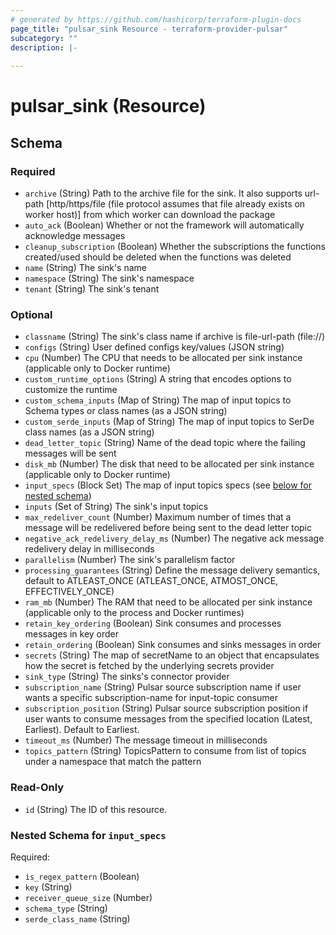 ```yaml
---
# generated by https://github.com/hashicorp/terraform-plugin-docs
page_title: "pulsar_sink Resource - terraform-provider-pulsar"
subcategory: ""
description: |-
  
---
```


# pulsar_sink (Resource)





<!-- schema generated by tfplugindocs -->
## Schema

### Required

- `archive` (String) Path to the archive file for the sink. It also supports url-path [http/https/file (file protocol assumes that file already exists on worker host)] from which worker can download the package
- `auto_ack` (Boolean) Whether or not the framework will automatically acknowledge messages
- `cleanup_subscription` (Boolean) Whether the subscriptions the functions created/used should be deleted when the functions was deleted
- `name` (String) The sink's name
- `namespace` (String) The sink's namespace
- `tenant` (String) The sink's tenant

### Optional

- `classname` (String) The sink's class name if archive is file-url-path (file://)
- `configs` (String) User defined configs key/values (JSON string)
- `cpu` (Number) The CPU that needs to be allocated per sink instance (applicable only to Docker runtime)
- `custom_runtime_options` (String) A string that encodes options to customize the runtime
- `custom_schema_inputs` (Map of String) The map of input topics to Schema types or class names (as a JSON string)
- `custom_serde_inputs` (Map of String) The map of input topics to SerDe class names (as a JSON string)
- `dead_letter_topic` (String) Name of the dead topic where the failing messages will be sent
- `disk_mb` (Number) The disk that need to be allocated per sink instance (applicable only to Docker runtime)
- `input_specs` (Block Set) The map of input topics specs (see [below for nested schema](#nestedblock--input_specs))
- `inputs` (Set of String) The sink's input topics
- `max_redeliver_count` (Number) Maximum number of times that a message will be redelivered before being sent to the dead letter topic
- `negative_ack_redelivery_delay_ms` (Number) The negative ack message redelivery delay in milliseconds
- `parallelism` (Number) The sink's parallelism factor
- `processing_guarantees` (String) Define the message delivery semantics, default to ATLEAST_ONCE (ATLEAST_ONCE, ATMOST_ONCE, EFFECTIVELY_ONCE)
- `ram_mb` (Number) The RAM that need to be allocated per sink instance (applicable only to the process and Docker runtimes)
- `retain_key_ordering` (Boolean) Sink consumes and processes messages in key order
- `retain_ordering` (Boolean) Sink consumes and sinks messages in order
- `secrets` (String) The map of secretName to an object that encapsulates how the secret is fetched by the underlying secrets provider
- `sink_type` (String) The sinks's connector provider
- `subscription_name` (String) Pulsar source subscription name if user wants a specific subscription-name for input-topic consumer
- `subscription_position` (String) Pulsar source subscription position if user wants to consume messages from the specified location (Latest, Earliest). Default to Earliest.
- `timeout_ms` (Number) The message timeout in milliseconds
- `topics_pattern` (String) TopicsPattern to consume from list of topics under a namespace that match the pattern

### Read-Only

- `id` (String) The ID of this resource.

<a id="nestedblock--input_specs"></a>
### Nested Schema for `input_specs`

Required:

- `is_regex_pattern` (Boolean)
- `key` (String)
- `receiver_queue_size` (Number)
- `schema_type` (String)
- `serde_class_name` (String)


